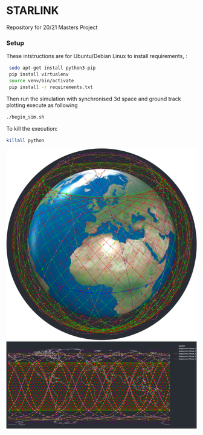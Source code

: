 # STARLINK
Repository for 20/21 Masters Project


 ### Setup

 These intstructions are for Ubuntu/Debian Linux to install requirements, :

```bash
 sudo apt-get install python3-pip
 pip install virtualenv
 source venv/bin/activate
 pip install -r requirements.txt
```

Then run the simulation with synchronised 3d space and ground track plotting execute as following

```bash
./begin_sim.sh
```

To kill the execution:

```bash
killall python
```

<img src="./figs/3d.png" alt="10" style="zoom:120%;" />

<img src="./figs/2d.png" alt="10" style="zoom:120%;" />